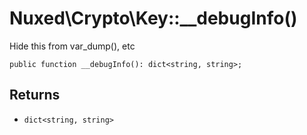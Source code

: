 # Nuxed\\Crypto\\Key::__debugInfo()




Hide this from var_dump(), etc




``` Hack
public function __debugInfo(): dict<string, string>;
```




## Returns




+ ` dict<string, string> `